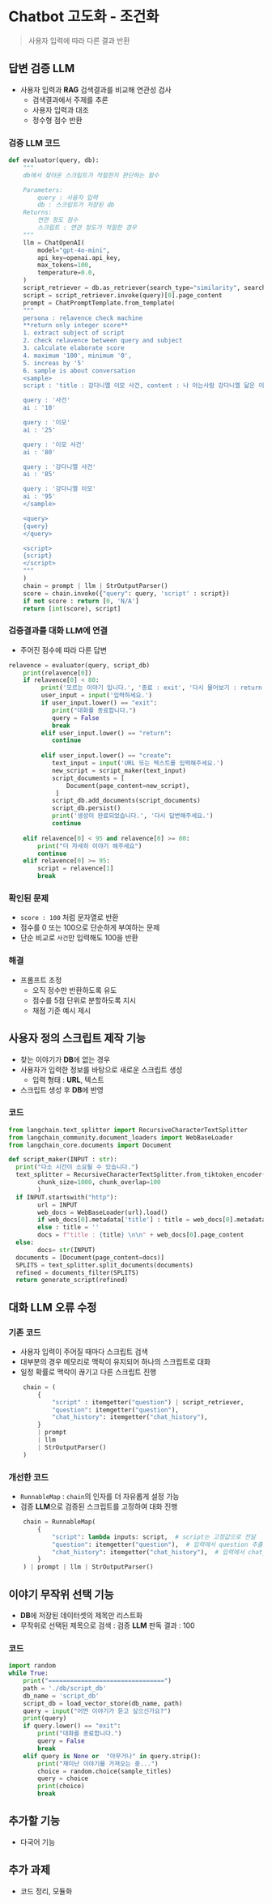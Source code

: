 # Chatbot 고도화 - 조건화
> 사용자 입력에 따라 다른 결과 반환

## 답변 검증 LLM
- 사용자 입력과 **RAG** 검색결과를 비교해 연관성 검사
  - 검색결과에서 주제를 추론
  - 사용자 입력과 대조
  - 정수형 점수 반환

### 검증 LLM 코드

```py
def evaluator(query, db):
    """
    db에서 찾아온 스크립트가 적절한지 판단하는 함수

    Parameters:
        query : 사용자 입력
        db : 스크립트가 저장된 db
    Returns:
        연관 정도 점수
        스크립트 : 연관 정도가 적절한 경우
    """
    llm = ChatOpenAI(
        model="gpt-4o-mini",
        api_key=openai.api_key,
        max_tokens=100,
        temperature=0.0,
    )
    script_retriever = db.as_retriever(search_type="similarity", search_kwargs={"k": 1})
    script = script_retriever.invoke(query)[0].page_content
    prompt = ChatPromptTemplate.from_template(
    """
    persona : relavence check machine
    **return only integer score**
    1. extract subject of script
    2. check relavence between query and subject
    3. calculate elaborate score 
    4. maximum '100', minimum '0', 
    5. increas by '5'
    6. sample is about conversation
    <sample>
    script : 'title : 강다니엘 이모 사건, content : 나 아는사람 강다니엘 닮은 이모가 다시보게되는게 다시 그때처럼 안닮게 엄마보면 느껴지는걸수도 있는거임?'

    query : '사건'
    ai : '10'

    query : '이모'
    ai : '25'

    query : '이모 사건'
    ai : '80'

    query : '강다니엘 사건'
    ai : '85'

    query : '강다니엘 이모'
    ai : '95'
    </sample>

    <query>
    {query}
    </query>

    <script>
    {script}
    </script>
    """
    )
    chain = prompt | llm | StrOutputParser()
    score = chain.invoke({"query": query, 'script' : script})
    if not score : return [0, 'N/A']
    return [int(score), script]
```

### 검증결과를 대화 LLM에 연결
- 주어진 점수에 따라 다른 답변

```py
relavence = evaluator(query, script_db)
    print(relavence[0])
    if relavence[0] < 80: 
         print('모르는 이야기 입니다.', '종료 : exit', '다시 물어보기 : return', '생성하기 : create')
         user_input = input('입력하세요.')
         if user_input.lower() == "exit":
            print("대화를 종료합니다.")
            query = False
            break
         elif user_input.lower() == "return":
            continue
         
         elif user_input.lower() == "create":
            text_input = input('URL 또는 텍스트를 입력해주세요.')
            new_script = script_maker(text_input)
            script_documents = [
                Document(page_content=new_script),
             ]
            script_db.add_documents(script_documents)
            script_db.persist()
            print('생성이 완료되었습니다.', '다시 답변해주세요.')
            continue
         
    elif relavence[0] < 95 and relavence[0] >= 80:
        print("더 자세히 이야기 해주세요")
        continue
    elif relavence[0] >= 95:
        script = relavence[1]
        break
```

### 확인된 문제
- `score : 100` 처럼 문자열로 반환
- 점수를 0 또는 100으로 단순하게 부여하는 문제
- 단순 비교로 `사건`만 입력해도 100을 반환

### 해결
- 프롬프트 조정
  - 오직 정수만 반환하도록 유도
  - 점수를 5점 단위로 분할하도록 지시
  - 채점 기준 예시 제시

## 사용자 정의 스크립트 제작 기능
- 찾는 이야기가 **DB**에 없는 경우
- 사용자가 입력한 정보를 바탕으로 새로운 스크립트 생성
  - 입력 형태 : **URL**, 텍스트
- 스크립트 생성 후 **DB**에 반영

### 코드

```py
from langchain.text_splitter import RecursiveCharacterTextSplitter
from langchain_community.document_loaders import WebBaseLoader
from langchain_core.documents import Document

def script_maker(INPUT : str):
  print("다소 시간이 소요될 수 있습니다.")
  text_splitter = RecursiveCharacterTextSplitter.from_tiktoken_encoder(
        chunk_size=1000, chunk_overlap=100
        )
  if INPUT.startswith("http"):
        url = INPUT
        web_docs = WebBaseLoader(url).load()
        if web_docs[0].metadata['title'] : title = web_docs[0].metadata['title']
        else : title = ''
        docs = f"title : {title} \n\n" + web_docs[0].page_content
  else:
        docs= str(INPUT)
  documents = [Document(page_content=docs)]
  SPLITS = text_splitter.split_documents(documents)
  refined = documents_filter(SPLITS)
  return generate_script(refined)
```

## 대화 LLM 오류 수정

### 기존 코드
- 사용자 입력이 주어질 때마다 스크립트 검색
- 대부분의 경우 메모리로 맥락이 유지되어 하나의 스크립트로 대화
- 일정 확률로 맥락이 끊기고 다른 스크립트 진행

```py
    chain = (
        {
            "script" : itemgetter("question") | script_retriever,
            "question": itemgetter("question"),
            "chat_history": itemgetter("chat_history"),
        }
        | prompt
        | llm
        | StrOutputParser()
    )
```

### 개선한 코드
- `RunnableMap` : `chain`의 인자를 더 자유롭게 설정 가능
- 검증 **LLM**으로 검증된 스크립트를 고정하여 대화 진행

```py
    chain = RunnableMap(
        {
            "script": lambda inputs: script,  # script는 고정값으로 전달
            "question": itemgetter("question"),  # 입력에서 question 추출
            "chat_history": itemgetter("chat_history"),  # 입력에서 chat_history 추출
        }
    ) | prompt | llm | StrOutputParser()
```

## 이야기 무작위 선택 기능
- **DB**에 저장된 데이터셋의 제목만 리스트화
- 무작위로 선택된 제목으로 검색 : 검증 **LLM** 판독 결과 : 100

### 코드

```py
import random
while True:
    print("================================")
    path = './db/script_db'
    db_name = 'script_db'
    script_db = load_vector_store(db_name, path)
    query = input("어떤 이야기가 듣고 싶으신가요?")
    print(query)
    if query.lower() == "exit":
        print("대화를 종료합니다.")
        query = False
        break
    elif query is None or  "아무거나" in query.strip():
        print("재미난 이야기를 가져오는 중...")
        choice = random.choice(sample_titles)
        query = choice
        print(choice)
        break
```

## 추가할 기능
- 다국어 기능

## 추가 과제 
- 코드 정리, 모듈화



